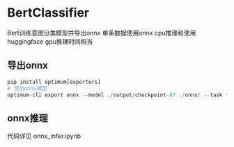 # BertClassifier
Bert训练意图分类模型并导出onnx
单条数据使用onnx cpu推理和使用huggingface gpu推理时间相当

## 导出onnx
``` python
pip install optimum[exporters]
# 导出onnx模型
optimum-cli export onnx --model ./output/checkpoint-87 ./onnx/ --task text-classification
```
## onnx推理
代码详见 onnx_infer.ipynb
